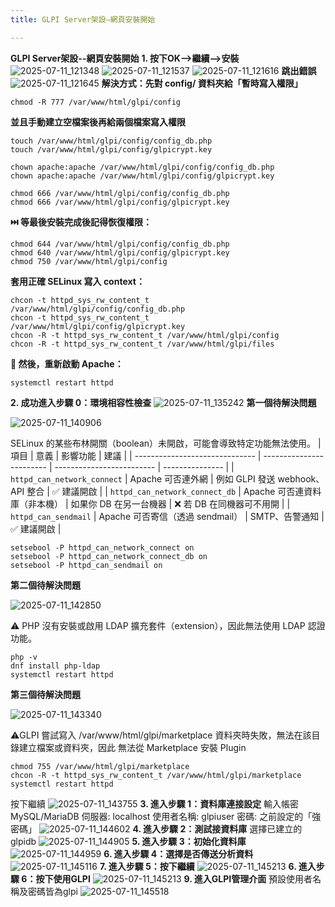 ```yaml
---
title: GLPI Server架設–網頁安裝開始

---
```


**GLPI Server架設--網頁安裝開始**
**1. 按下OK-->繼續-->安裝**
![2025-07-11_121348](/pics/glpi/001.png)
![2025-07-11_121537](/pics/glpi/002.png)
![2025-07-11_121616](/pics/glpi/003.png)
**跳出錯誤**
![2025-07-11_121645](/pics/glpi/004.png)
**解決方式：先對 config/ 資料夾給「暫時寫入權限」**
```
chmod -R 777 /var/www/html/glpi/config
```
**並且手動建立空檔案後再給兩個檔案寫入權限**
```
touch /var/www/html/glpi/config/config_db.php
touch /var/www/html/glpi/config/glpicrypt.key

chown apache:apache /var/www/html/glpi/config/config_db.php
chown apache:apache /var/www/html/glpi/config/glpicrypt.key

chmod 666 /var/www/html/glpi/config/config_db.php
chmod 666 /var/www/html/glpi/config/glpicrypt.key
```
**⏭️ 等最後安裝完成後記得恢復權限：**
```
chmod 644 /var/www/html/glpi/config/config_db.php
chmod 640 /var/www/html/glpi/config/glpicrypt.key
chmod 750 /var/www/html/glpi/config
```
**套用正確 SELinux 寫入 context：**
```
chcon -t httpd_sys_rw_content_t /var/www/html/glpi/config/config_db.php
chcon -t httpd_sys_rw_content_t /var/www/html/glpi/config/glpicrypt.key
chcon -R -t httpd_sys_rw_content_t /var/www/html/glpi/config
chcon -R -t httpd_sys_rw_content_t /var/www/html/glpi/files
```
**🔄 然後，重新啟動 Apache：**
```
systemctl restart httpd
```
**2. 成功進入步驟 0：環境相容性檢查**
![2025-07-11_135242](/pics/glpi/005.png)
**第一個待解決問題**

![2025-07-11_140906](/pics/glpi/006.png)

SELinux 的某些布林開關（boolean）未開啟，可能會導致特定功能無法使用。
| 項目                             | 意義                         | 影響功能                           | 建議              |
| ------------------------------ | ------------------------      | -------------------------        | --------------- |
| `httpd_can_network_connect`    | Apache 可否連外網               | 例如 GLPI 發送 webhook、API 整合    | ✅ 建議開啟          |
| `httpd_can_network_connect_db` | Apache 可否連資料庫（非本機）     | 如果你 DB 在另一台機器               | ❌ 若 DB 在同機器可不用開 |
| `httpd_can_sendmail`           | Apache 可否寄信（透過 sendmail） | SMTP、告警通知                      | ✅ 建議開啟          |

```
setsebool -P httpd_can_network_connect on
setsebool -P httpd_can_network_connect_db on
setsebool -P httpd_can_sendmail on
```
**第二個待解決問題**

![2025-07-11_142850](/pics/glpi/007.png)

⚠️ PHP 沒有安裝或啟用 LDAP 擴充套件（extension），因此無法使用 LDAP 認證功能。
```
php -v
dnf install php-ldap
systemctl restart httpd
```
**第三個待解決問題**

![2025-07-11_143340](/pics/glpi/008.png)

⚠️GLPI 嘗試寫入 /var/www/html/glpi/marketplace 資料夾時失敗，無法在該目錄建立檔案或資料夾，因此 無法從 Marketplace 安裝 Plugin
```
chmod 755 /var/www/html/glpi/marketplace
chcon -R -t httpd_sys_rw_content_t /var/www/html/glpi/marketplace
systemctl restart httpd
```
按下繼續
![2025-07-11_143755](/pics/glpi/009.png)
**3. 進入步驟 1：資料庫連接設定**
輸入帳密
MySQL/MariaDB 伺服器: localhost
使用者名稱: glpiuser
密碼: 之前設定的「強密碼」
![2025-07-11_144602](/pics/glpi/010.png)
**4. 進入步驟 2：測試接資料庫**
選擇已建立的glpidb
![2025-07-11_144905](/pics/glpi/011.png)
**5. 進入步驟 3：初始化資料庫**
![2025-07-11_144959](/pics/glpi/012.png)
**6. 進入步驟 4：選擇是否傳送分析資料**
![2025-07-11_145116](/pics/glpi/013.png)
**7. 進入步驟 5：按下繼續**
![2025-07-11_145213](/pics/glpi/014.png)
**6. 進入步驟 6：按下使用GLPI**
![2025-07-11_145213](/pics/glpi/015.png)
**9. 進入GLPI管理介面**
預設使用者名稱及密碼皆為glpi
![2025-07-11_145518](/pics/glpi/016.png)
